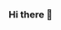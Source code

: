 ### Hi there 👋

<!--
**mark2661/mark2661** is a ✨ _special_ ✨ repository because its `README.md` (this file) appears on your GitHub profile.

Here are some ideas to get you started:

- 🔭 Image Super Resolution Convolutional Neural Network
- 🌱 I’m currently learning Pytorch, Odin Project
- 📫 How to reach me: markcartwright65@gmail.com

